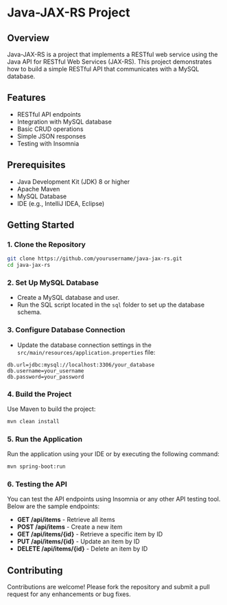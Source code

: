 
# Java-JAX-RS Project

## Overview

Java-JAX-RS is a project that implements a RESTful web service using the Java API for RESTful Web Services (JAX-RS). This project demonstrates how to build a simple RESTful API that communicates with a MySQL database.

## Features

- RESTful API endpoints
- Integration with MySQL database
- Basic CRUD operations
- Simple JSON responses
- Testing with Insomnia

## Prerequisites

- Java Development Kit (JDK) 8 or higher
- Apache Maven
- MySQL Database
- IDE (e.g., IntelliJ IDEA, Eclipse)

## Getting Started

### 1. Clone the Repository

```bash
git clone https://github.com/yourusername/java-jax-rs.git
cd java-jax-rs
```

### 2. Set Up MySQL Database

- Create a MySQL database and user.
- Run the SQL script located in the `sql` folder to set up the database schema.

### 3. Configure Database Connection

- Update the database connection settings in the `src/main/resources/application.properties` file:

```properties
db.url=jdbc:mysql://localhost:3306/your_database
db.username=your_username
db.password=your_password
```

### 4. Build the Project

Use Maven to build the project:

```bash
mvn clean install
```

### 5. Run the Application

Run the application using your IDE or by executing the following command:

```bash
mvn spring-boot:run
```

### 6. Testing the API

You can test the API endpoints using Insomnia or any other API testing tool. Below are the sample endpoints:

- **GET /api/items** - Retrieve all items
- **POST /api/items** - Create a new item
- **GET /api/items/{id}** - Retrieve a specific item by ID
- **PUT /api/items/{id}** - Update an item by ID
- **DELETE /api/items/{id}** - Delete an item by ID

## Contributing

Contributions are welcome! Please fork the repository and submit a pull request for any enhancements or bug fixes.


